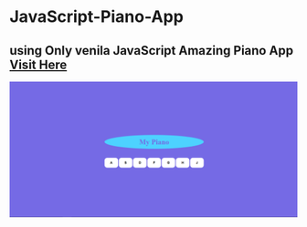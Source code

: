 # JavaScript-Piano-App
## using Only venila JavaScript Amazing Piano App [Visit Here](https://mypianoapp.netlify.app/)

<p  align="center"><img src="https://github.com/aliashfak178/PICS/blob/main/PICS/Piano%20App.PNG"></p>
